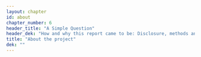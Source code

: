 ```yaml
---
layout: chapter
id: about
chapter_number: 6
header_title: "A Simple Question"
header_dek: "How and why this report came to be: Disclosure, methods and sources"
title: "About the project"
dek: ""
---
```

